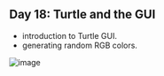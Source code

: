 ## Day 18: Turtle and the GUI

- introduction to Turtle GUI.
- generating random RGB colors.

![image](https://github.com/user-attachments/assets/2aa8ed62-d780-4b60-bb3d-70cdda340bf6)
